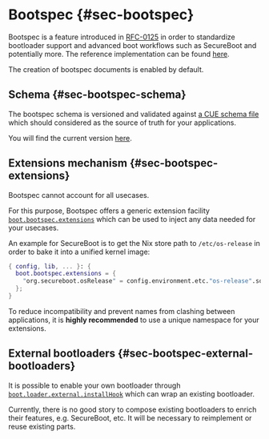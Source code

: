 # Bootspec {#sec-bootspec}

Bootspec is a feature introduced in [RFC-0125](https://github.com/NixOS/rfcs/pull/125) in order to standardize bootloader support and advanced boot workflows such as SecureBoot and potentially more.
The reference implementation can be found [here](https://github.com/NixOS/nixpkgs/pull/172237).

The creation of bootspec documents is enabled by default.

## Schema {#sec-bootspec-schema}

The bootspec schema is versioned and validated against [a CUE schema file](https://cuelang.org/) which should considered as the source of truth for your applications.

You will find the current version [here](../../../modules/system/activation/bootspec.cue).

## Extensions mechanism {#sec-bootspec-extensions}

Bootspec cannot account for all usecases.

For this purpose, Bootspec offers a generic extension facility [`boot.bootspec.extensions`](options.html#opt-boot.bootspec.extensions) which can be used to inject any data needed for your usecases.

An example for SecureBoot is to get the Nix store path to `/etc/os-release` in order to bake it into a unified kernel image:

```nix
{ config, lib, ... }: {
  boot.bootspec.extensions = {
    "org.secureboot.osRelease" = config.environment.etc."os-release".source;
  };
}
```

To reduce incompatibility and prevent names from clashing between applications, it is **highly recommended** to use a unique namespace for your extensions.

## External bootloaders {#sec-bootspec-external-bootloaders}

It is possible to enable your own bootloader through [`boot.loader.external.installHook`](options.html#opt-boot.loader.external.installHook) which can wrap an existing bootloader.

Currently, there is no good story to compose existing bootloaders to enrich their features, e.g. SecureBoot, etc. It will be necessary to reimplement or reuse existing parts.
